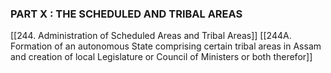### PART X : THE SCHEDULED AND TRIBAL AREAS

[[244. Administration of Scheduled Areas and Tribal Areas]]
[[244A. Formation of an autonomous State comprising certain tribal areas in Assam and creation of local Legislature or Council of Ministers or both therefor]]